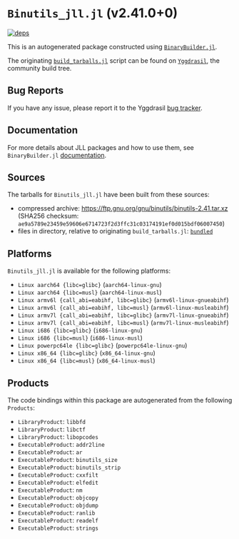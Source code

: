 # `Binutils_jll.jl` (v2.41.0+0)

[![deps](https://juliahub.com/docs/Binutils_jll/deps.svg)](https://juliahub.com/ui/Packages/Binutils_jll/sZE7U?page=2)

This is an autogenerated package constructed using [`BinaryBuilder.jl`](https://github.com/JuliaPackaging/BinaryBuilder.jl).

The originating [`build_tarballs.jl`](https://github.com/JuliaPackaging/Yggdrasil/blob/3554e2730b49634690926a9be53ef18dc67f1c42/B/Binutils/build_tarballs.jl) script can be found on [`Yggdrasil`](https://github.com/JuliaPackaging/Yggdrasil/), the community build tree.

## Bug Reports

If you have any issue, please report it to the Yggdrasil [bug tracker](https://github.com/JuliaPackaging/Yggdrasil/issues).

## Documentation

For more details about JLL packages and how to use them, see `BinaryBuilder.jl` [documentation](https://docs.binarybuilder.org/stable/jll/).

## Sources

The tarballs for `Binutils_jll.jl` have been built from these sources:

* compressed archive: https://ftp.gnu.org/gnu/binutils/binutils-2.41.tar.xz (SHA256 checksum: `ae9a5789e23459e59606e6714723f2d3ffc31c03174191ef0d015bdf06007450`)
* files in directory, relative to originating `build_tarballs.jl`: [`bundled`](https://github.com/JuliaPackaging/Yggdrasil/tree/3554e2730b49634690926a9be53ef18dc67f1c42/B/Binutils/bundled)

## Platforms

`Binutils_jll.jl` is available for the following platforms:

* `Linux aarch64 {libc=glibc}` (`aarch64-linux-gnu`)
* `Linux aarch64 {libc=musl}` (`aarch64-linux-musl`)
* `Linux armv6l {call_abi=eabihf, libc=glibc}` (`armv6l-linux-gnueabihf`)
* `Linux armv6l {call_abi=eabihf, libc=musl}` (`armv6l-linux-musleabihf`)
* `Linux armv7l {call_abi=eabihf, libc=glibc}` (`armv7l-linux-gnueabihf`)
* `Linux armv7l {call_abi=eabihf, libc=musl}` (`armv7l-linux-musleabihf`)
* `Linux i686 {libc=glibc}` (`i686-linux-gnu`)
* `Linux i686 {libc=musl}` (`i686-linux-musl`)
* `Linux powerpc64le {libc=glibc}` (`powerpc64le-linux-gnu`)
* `Linux x86_64 {libc=glibc}` (`x86_64-linux-gnu`)
* `Linux x86_64 {libc=musl}` (`x86_64-linux-musl`)

## Products

The code bindings within this package are autogenerated from the following `Products`:

* `LibraryProduct`: `libbfd`
* `LibraryProduct`: `libctf`
* `LibraryProduct`: `libopcodes`
* `ExecutableProduct`: `addr2line`
* `ExecutableProduct`: `ar`
* `ExecutableProduct`: `binutils_size`
* `ExecutableProduct`: `binutils_strip`
* `ExecutableProduct`: `cxxfilt`
* `ExecutableProduct`: `elfedit`
* `ExecutableProduct`: `nm`
* `ExecutableProduct`: `objcopy`
* `ExecutableProduct`: `objdump`
* `ExecutableProduct`: `ranlib`
* `ExecutableProduct`: `readelf`
* `ExecutableProduct`: `strings`
